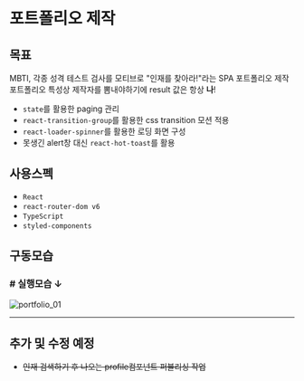 # 포트폴리오 제작

## 목표

MBTI, 각종 성격 테스트 검사를 모티브로 "인재를 찾아라!"라는 SPA 포트폴리오 제작
포트폴리오 특성상 제작자를 뽐내야하기에 result 값은 항상 **나**!

- <code>state</code>를 활용한 paging 관리
- <code>react-transition-group</code>를 활용한 css transition 모션 적용
- <code>react-loader-spinner</code>를 활용한 로딩 화면 구성
- 못생긴 alert창 대신 <code>react-hot-toast</code>를 활용

## 사용스펙

- <code>React</code>
- <code>react-router-dom v6</code>
- <code>TypeScript</code>
- <code>styled-components</code>

## 구동모습

### # 실행모습 ↓

![portfolio_01](https://github.com/kor-seonwoo/portfolio/assets/74663731/1fc00f90-930b-43bb-8a7c-2ba731aedfae)

---

## 추가 및 수정 예정
- ~~인재 검색하기 후 나오는 profile컴포넌트 퍼블리싱 작업~~
